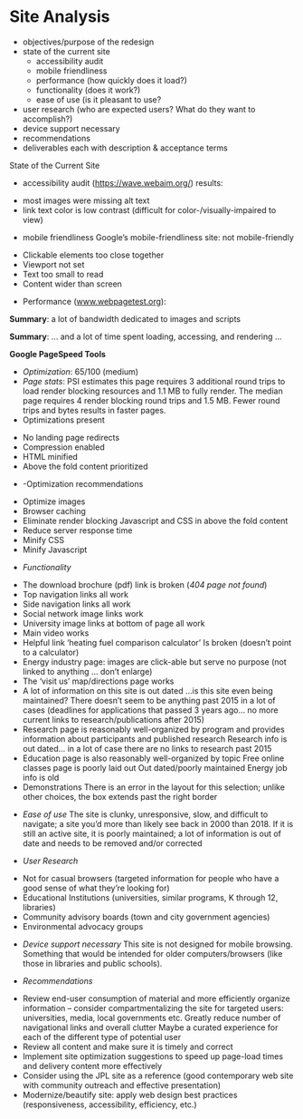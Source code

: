 # Site Analysis

+ objectives/purpose of the redesign
+ state of the current site
  -	accessibility audit
  -	mobile friendliness
  -	performance (how quickly does it load?)
  -	functionality (does it work?)
  -	ease of use (is it pleasant to use?
+	user research (who are expected users? What do they want to accomplish?)
+	device support necessary
+	recommendations
+	deliverables each with description & acceptance terms

State of the Current Site
+	accessibility audit
  (https://wave.webaim.org/)  results:
  - most images were missing alt text
  - link text color is low contrast (difficult for color-/visually-impaired to view)
+	mobile friendliness
  Google’s mobile-friendliness site:  not mobile-friendly
  -	Clickable elements too close together
  -	Viewport not set
  -	Text too small to read
  -	Content wider than screen
+	Performance
  (www.webpagetest.org):
 
**Summary**: a lot of bandwidth dedicated to images and scripts 

**Summary**: … and a lot of time spent loading, accessing, and rendering … 

**Google PageSpeed Tools**
*	*Optimization*: 65/100 (medium)
*	*Page stats*: PSI estimates this page requires 3 additional round trips to load render blocking resources and 1.1 MB to fully render.     The median page requires 4 render blocking round trips and 1.5 MB. Fewer round trips and bytes results in faster pages.
*	Optimizations present
  +	No landing page redirects
  +	Compression enabled
  +	HTML minified
  +	Above the fold content prioritized
*	-Optimization recommendations
  -	Optimize images
  -	Browser caching
  -	Eliminate render blocking Javascript and CSS in above the fold content
  -	Reduce server response time
  -	Minify CSS
  -	Minify Javascript
*	*Functionality*
  -	The download brochure (pdf) link is broken (*404 page not found*)
  -	Top navigation links all work
  -	Side navigation links all work
  -	Social network image links work
  -	University image links at bottom of page all work
  -	Main video works
  -	Helpful link ‘heating fuel comparison calculator’ Is broken (doesn’t point to a calculator)
  -	Energy industry page: images are click-able but serve no purpose (not linked to anything … don’t enlarge)
  -	The ‘visit us’ map/directions page works
  -	A lot of information on this site is out dated …is this site even being maintained? There doesn’t seem to be anything past 2015 in a     lot of cases (deadlines for applications that passed 3 years ago… no more current links to research/publications after 2015)
  -	Research page is reasonably well-organized by program and provides information about participants and published research
    Research info is out dated… in a lot of case there are no links to research past 2015
  -	Education page is also reasonably well-organized by topic
    Free online classes page is poorly laid out
    Out dated/poorly maintained
    Energy job info is old
  -	Demonstrations
    There is an error in the layout for this selection; unlike other choices, the box extends past the right border

*	*Ease of use*
  The site is clunky, unresponsive, slow, and difficult to navigate; a site you’d more than likely see back in 2000 than 2018. If it is   still an active site, it is poorly maintained; a lot of information is out of date and needs to be removed and/or corrected

*	*User Research*
  -	Not for casual browsers (targeted information for people who have a good sense of what they’re looking for)
  -	Educational Institutions (universities, similar programs, K through 12, libraries)
  -	Community advisory boards (town and city government agencies)
  -	Environmental advocacy groups

*	*Device support necessary*
  This site is not designed for mobile browsing. Something that would be intended for older computers/browsers (like those in libraries   and public schools).

*	*Recommendations*
  -	Review end-user consumption of material and more efficiently organize information – consider compartmentalizing the site for 
    targeted users: universities, media, local governments etc. 
    Greatly reduce number of navigational links and overall clutter
    Maybe a curated experience for each of the different type of potential user
  -	Review all content and make sure it is timely and correct
  -	Implement site optimization suggestions to speed up page-load times and delivery content more effectively
  -	Consider using the JPL site as a reference (good contemporary web site with community outreach and effective presentation)
  -	Modernize/beautify site: apply web design best practices (responsiveness, accessibility, efficiency, etc.)


